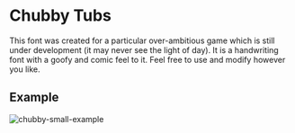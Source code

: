 # Chubby Tubs
This font was created for a particular over-ambitious game which is still under development (it may never see the light of day).
It is a handwriting font with a goofy and comic feel to it. Feel free to use and modify however you like.

## Example
![chubby-small-example](https://user-images.githubusercontent.com/11093103/156550932-d7a60315-af58-40c2-8323-1055d2bad8d1.png)
